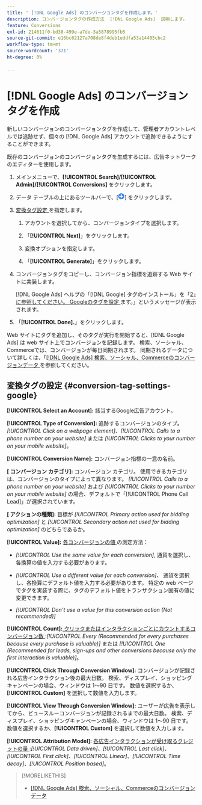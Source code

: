 ```yaml
---
title: ' [!DNL Google Ads] のコンバージョンタグを作成します。'
description: コンバージョンタグの作成方法  [!DNL Google Ads]  説明します。
feature: Conversions
exl-id: 214611f0-bd38-499e-a7de-3a5878995fb5
source-git-commit: e16bc62127a708de8f4deb1eddfa53a14405cbc2
workflow-type: tm+mt
source-wordcount: '371'
ht-degree: 0%

---
```


# [!DNL Google Ads] のコンバージョンタグを作成

新しいコンバージョンのコンバージョンタグを作成して、管理者アカウントレベルでは追跡せず、個々の [!DNL Google Ads] アカウントで追跡できるようにすることができます。

既存のコンバージョンのコンバージョンタグを生成するには、広告ネットワークのエディターを使用します。

1. メインメニューで、**[!UICONTROL Search]/[!UICONTROL Admin]/[!UICONTROL Conversions]** をクリックします。

1. データ テーブルの上にあるツールバーで、[![ 作成 ](/help/search-social-commerce/assets/add.png " 作成 ")] をクリックします。

1. [ 変換タグ設定 ](#conversion-tag-settings-google) を指定します。

   1. アカウントを選択してから、コンバージョンタイプを選択します。

   1. 「**[!UICONTROL Next]**」をクリックします。

   1. 変換オプションを指定します。

   1. 「**[!UICONTROL Generate]**」をクリックします。

1. コンバージョンタグをコピーし、コンバージョン指標を追跡する Web サイトに実装します。

   [!DNL Google Ads] ヘルプの「[!DNL Google] タグのインストール」を「[2」に参照してください。 Googleのタグを設定 ](https://support.google.com/google-ads/answer/12215519) ます。」というメッセージが表示されます。

1. 「**[!UICONTROL Done].**」をクリックします。

Web サイトにタグを追加し、そのタグが実行を開始すると、[!DNL Google Ads] は web サイト上でコンバージョンを記録します。 検索、ソーシャル、Commerceでは、コンバージョンが毎日同期されます。 同期されるデータについて詳しくは、「[[!DNL Google Ads]  検索、ソーシャル、Commerceのコンバージョンデータ ](/help/search-social-commerce/campaign-management/introduction/google-conversion-data.md) を参照してください。

## 変換タグの設定 {#conversion-tag-settings-google}

**[!UICONTROL Select an Account]:** 該当するGoogle広告アカウント。

**[!UICONTROL Type of Conversion]:** 追跡するコンバージョンのタイプ。*[!UICONTROL Click on a webpage element]*、*[!UICONTROL Calls to a phone number on your website]* または *[!UICONTROL Clicks to your number on your mobile website]*。

**[!UICONTROL Conversion Name]:** コンバージョン指標の一意の名前。

**\[ コンバージョン カテゴリ\]:** コンバージョン カテゴリ。 使用できるカテゴリは、コンバージョンのタイプによって異なります。 *[!UICONTROL Calls to a phone number on your website]* および *[!UICONTROL Clicks to your number on your mobile website]* の場合、デフォルトで「[!UICONTROL Phone Call Lead]」が選択されています。

**\[ アクションの種類\]:** 目標が *[!UICONTROL Primary action used for bidding optimization]* と *[!UICONTROL Secondary action not used for bidding optimization]* のどちらであるか。

**[!UICONTROL Value]:** [ 各コンバージョンの値 ](https://support.google.com/google-ads/answer/3419241) の測定方法：

* *[!UICONTROL Use the same value for each conversion],* 通貨を選択し、各換算の値を入力する必要があります。

* *[!UICONTROL Use a different value for each conversion]、* 通貨を選択し、各換算にデフォルト値を入力する必要があります。 特定の web ページでタグを実装する際に、タグのデフォルト値をトランザクション固有の値に変更できます。

* *[!UICONTROL Don't use a value for this conversion action (Not recommended)]*

**[!UICONTROL Count]:**[ クリックまたはインタラクションごとにカウントするコンバージョン数 ](https://support.google.com/google-ads/answer/3438531):*[!UICONTROL Every (Recommended for every purchases because every purchase is valuable)]* または *[!UICONTROL One (Recommended for leads, sign-ups and other conversions because only the first interaction is valuable)]*。

**[!UICONTROL Click Through Conversion Window]:** コンバージョンが記録される広告インタラクション後の最大日数。 検索、ディスプレイ、ショッピングキャンペーンの場合、ウィンドウは 1～90 日です。 数値を選択するか、**[!UICONTROL Custom]** を選択して数値を入力します。

**[!UICONTROL View Through Conversion Window]:** ユーザーが広告を表示してから、ビュースルーコンバージョンが記録されるまでの最大日数。 検索、ディスプレイ、ショッピングキャンペーンの場合、ウィンドウは 1～90 日です。 数値を選択するか、**[!UICONTROL Custom]** を選択して数値を入力します。

**[!UICONTROL Attribution Model]:** [ 各広告インタラクションが受け取るクレジットの量 ](https://support.google.com/google-ads/answer/6259715?sjid=8211249329930775138):*[!UICONTROL Data driven]*、*[!UICONTROL Last click]*、*[!UICONTROL First click]*、*[!UICONTROL Linear]*、*[!UICONTROL Time decay]*、*[!UICONTROL Position based]*。

>[!MORELIKETHIS]
>
>* [[!DNL Google Ads]  検索、ソーシャル、Commerceのコンバージョンデータ ](/help/search-social-commerce/campaign-management/introduction/google-conversion-data.md)
